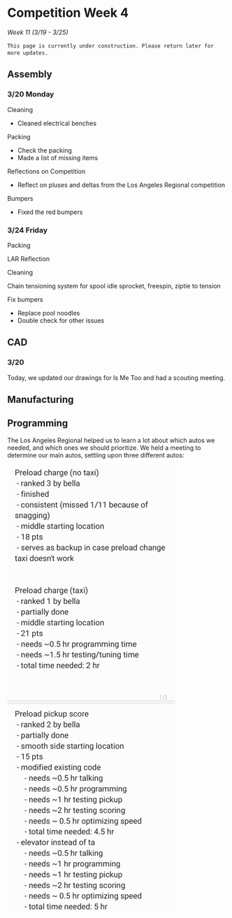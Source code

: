 # Competition Week 4
*Week 11 (3/19 - 3/25)*

```{admonition} Under Construction
This page is currently under construction. Please return later for more updates.
```

## Assembly

### 3/20 Monday

Cleaning 
* Cleaned electrical benches 

Packing 
* Check the packing 
* Made a list of missing items 

Reflections on Competition 
* Reflect on pluses and deltas from the Los Angeles Regional competition 

Bumpers 
* Fixed the red bumpers 

### 3/24 Friday

Packing 

LAR Reflection 

Cleaning 

Chain tensioning system for spool idle sprocket, freespin, ziptie to tension 

Fix bumpers 
* Replace pool noodles 
* Double check for other issues  

## CAD

### 3/20 

Today, we updated our drawings for Is Me Too and had a scouting meeting. 

## Manufacturing

## Programming

The Los Angeles Regional helped us to learn a lot about which autos we needed, and which ones we should prioritize. We held a meeting to determine our main autos, settling upon three different autos:

![Auto Paths](../../images/2023/Comp4/MicrosoftTeams-image.png)<br>